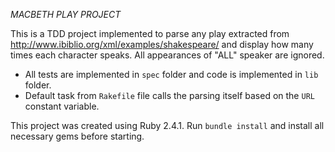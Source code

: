 *MACBETH PLAY PROJECT*

This is a TDD project implemented to parse any play extracted from http://www.ibiblio.org/xml/examples/shakespeare/ and display how many times each character speaks. All appearances of "ALL" speaker are ignored.

* All tests are implemented in `spec` folder and code is implemented in `lib` folder.
* Default task from `Rakefile` file calls the parsing itself based on the `URL` constant variable.

This project was created using Ruby 2.4.1. Run `bundle install` and install all necessary gems before starting.